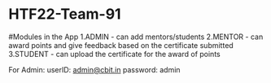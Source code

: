 # HTF22-Team-91

#Modules in the App
1.ADMIN - can add mentors/students 
2.MENTOR - can award points and give feedback based on the certificate submitted
3.STUDENT - can upload the certificate for the award of points

For Admin:
userID: admin@cbit.in
password: admin

